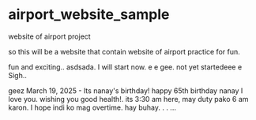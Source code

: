 # airport_website_sample
website of airport project

so this will be a website that contain website of airport practice for fun.

fun and exciting..
asdsada.
I will start now. e e
gee.
not yet startedeee
e
Sigh..

geez
March 19, 2025 - Its nanay's birthday! happy 65th birthday nanay I love you. wishing you good health!. its 3:30 am here, may duty pako 6 am karon. I hope indi ko mag overtime. hay buhay. . .
...
